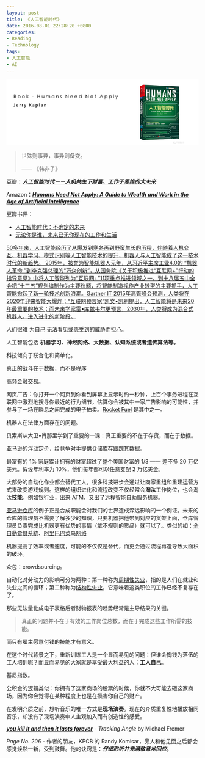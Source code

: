 ```yaml
---
layout: post
title: 《人工智能时代》
date: 2016-08-01 22:28:20 +0800
categories:
- Reading
- Technology
tags:
- 人工智能
- AI
---
```


![book-Humans-Need-Not-Apply](../uploads/books/book-Humans-Need-Not-Apply.png)

<blockquote class="blockquote-center">
世殊则事异，事异则备变。
<p> —— 《韩非子》</p>
</blockquote>

<!-- more -->


豆瓣：[***人工智能时代－－人机共生下财富、工作于思维的大未来***](https://book.douban.com/subject/26776547/)

Amazon：[***Humans Need Not Apply: A Guide to Wealth and Work in the Age of Artificial Intelligence***](https://www.amazon.com/Humans-Need-Not-Apply-Intelligence-ebook/dp/B0106O2RNC/ref=sr_1_1?ie=UTF8&qid=1470062715&sr=8-1&keywords=humans+needs+not+apply)

豆瓣书评：

- [人工智能时代：不确定的未来](https://book.douban.com/review/7939236/)
- [无论你是谁，未来已无你现在的工作和生活](https://book.douban.com/review/7911466/)


[50多年来，人工智能经历了从爆发到寒冬再到野蛮生长的历程，伴随着人机交互、机器学习、模式识别等人工智能技术的提升，机器人与人工智能成了这一技术时代的新趋势。
2015年，被誉为智能机器人元年，从习近平主席工业4.0的 “机器人革命 ”到李克强总理的“万众创新”，从国务院《关于积极推进“互联网+”行动的指导意见》中将人工智能列为“互联网+”11项重点推进领域之一，到十八届五中全会把“十三五”规划编制作为主要议题，将智能制造视作产业转型的主要抓手，人工智能掀起了新一轮技术创新浪潮。Gartner IT 2015年高管峰会预测，人类将在2020年迎来智能大爆炸；“互联网预言家”凯文•凯利提出，人工智能将是未来20年最重要的技术；而未来学家雷•库兹韦尔更预言，2030年，人类将成为混合式机器人，进入进化的新阶段。](https://book.douban.com/reading/36504746/)


人们很难 为自己 无法看见或感受到的威胁而担心。

人工智能包括 **机器学习、神经网络、大数据、认知系统或者遗传算法等。**

科技倾向于联合化和简单化。

真正的战斗在于数据，而不是程序

高频金融交易。

网页广告：你打开一个网页到你看到屏幕上显示时约一秒钟，上百个事务进程在互联网中激烈地搜寻你最近的行为细节，估算你会被其中一家广告影响的可能性，并参与了一场在瞬息之间完成的电子拍卖。[Rocket Fuel](http://rocketfuel.com/) 是其中之一。

机器人在法律方面存在的问题。

贝索斯从大卫•肖那里学到了重要的一课：真正重要的不在于存货，而在于数据。

亚马逊的浮动定价，给竞争对手提供仓储库存跟踪其数据。

最富有的 1% 家庭累计拥有的财富超过了整个美国财富的 1/3 —— 差不多 20 万亿美元。假设年利率为 10%，他们每年都可以任意支配 2 万亿美金。

大部分的自动化作业都会替代工人。很多科技进步会通过让商家重组和重建运营方式来改变游戏规则。这样的组织进化和流程改变不仅经常会**淘汰**工作岗位，也会淘汰**技能**。例如银行业，出来 ATM，又出了远程智能自助服务机器。

[亚马逊仓库](https://www.youtube.com/watch?v=DnoomIY-Rlw)的例子正是合成职能会对我们的世界造成深远影响的一个例证。未来的仓库的管理员不需要了解多少的知识，只要机器把他带到对应的货架上面，仓库管理员负责完成比机器更有优势的事情（拿不规则的货品）就可以了。类似的如：[全自動倉儲系統](https://www.youtube.com/watch?v=FV1kPGKRVvQ)、[阿里巴巴菜鸟网络](http://)

机器提高了效率或者速度，可能的不仅仅是替代，而更会通过流程再造导致大面积的破环。

众包：crowdsourcing。

自动化对劳动力的影响可分为两种：第一种称为[周期性失业](http://wiki.mbalib.com/wiki/%E5%91%A8%E6%9C%9F%E6%80%A7%E5%A4%B1%E4%B8%9A)，指的是人们在就业和失业之间的循环；第二种称为[结构性失业](http://wiki.mbalib.com/wiki/%E7%BB%93%E6%9E%84%E6%80%A7%E5%A4%B1%E4%B8%9A)，它意味着这类职位的工作已经不复存在了。

那些无法量化成电子表格后者财物报表的趋势经常是主导结果的关键。


<blockquote class="blockquote-center">
真正的问题并不在于有效的工作岗位总数，而在于完成这些工作所需的技能。
</blockquote>

而只有雇主愿意付钱的技能才有意义。

在这个时代背景之下，重新训练工人是一个显而易见的问题：但谁会掏钱为落伍的工人培训呢？而显而易见的大家就是享受最大利益的人：**工人自己**。

基尼指数。

公积金的逻辑类似：你拥有了这家商场的股票的时候，你就不大可能去砸这家商场，因为你会觉得在某种程度上也是在损害你自己的财产。

在发明介质之前，想听音乐的唯一方式是**现场演奏**。现在的介质重复性地播放相同音乐，却没有了现场演奏中人主观加入而有创造性的感受。

[***you kill it and then it lasts forever***](http://www.analogplanet.com/content/analog-corner-analog-planet-1#xkM6YAPI4lq8A4wv.97) - *Tracking Angle* by Michael Fremer

*Page No. 206* - 作者的朋友，KPCB 的 Randy Komisar，旁人和他见面之后都会感觉焕然一新，受到鼓舞。他的诀窍是：***仔细聆听并充满敬意地回应***。








